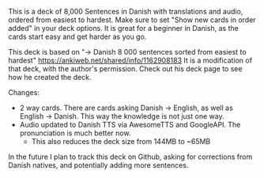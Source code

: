 This is a deck of 8,000 Sentences in Danish with translations and audio, ordered from easiest to hardest. Make sure to set "Show new cards in order added" in your deck options. It is great for a beginner in Danish, as the cards start easy and get harder as you go.

This deck is based on "→ Danish 8 000 sentences sorted from easiest to hardest" https://ankiweb.net/shared/info/1162908183
It is a modification of that deck, with the author's permission. Check out his deck page to see how he created the deck.

Changes:
 - 2 way cards. There are cards asking Danish -> English, as well as English -> Danish. This way the knowledge is not just one way.
 - Audio updated to Danish TTS via AwesomeTTS and GoogleAPI. The pronunciation is much better now.
    - This also reduces the deck size from 144MB to ~65MB


In the future I plan to track this deck on Github, asking for corrections from Danish natives, and potentially adding more sentences.